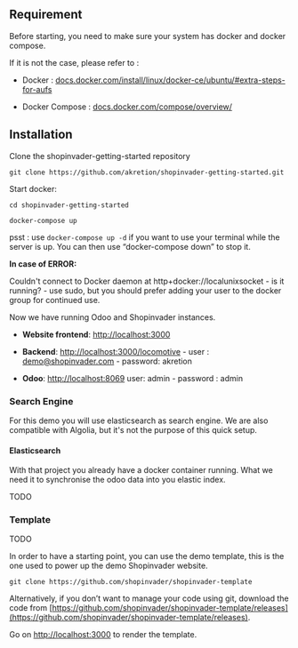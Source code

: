 ## Requirement


Before starting, you need to make sure your system has docker and docker compose.


If it is not the case, please refer to :


- Docker : [docs.docker.com/install/linux/docker-ce/ubuntu/#extra-steps-for-aufs](https://docs.docker.com/install/linux/docker-ce/ubuntu/#extra-steps-for-aufs)


- Docker Compose : [docs.docker.com/compose/overview/](https://docs.docker.com/compose/overview/)


## Installation


Clone the shopinvader-getting-started repository


```
git clone https://github.com/akretion/shopinvader-getting-started.git
```


Start docker:


```
cd shopinvader-getting-started
```


```
docker-compose up
```

psst : use `docker-compose up -d` if you want to use your terminal while the server is up. You can then use “docker-compose down” to stop it.


**In case of ERROR:**


Couldn't connect to Docker daemon at http+docker://localunixsocket - is it running?  - use sudo, but you should prefer adding your user to the docker group for continued use.


Now we have running Odoo and Shopinvader instances.


- **Website frontend**: [http://localhost:3000](http://localhost:3000)

- **Backend**: [http://localhost:3000/locomotive](http://localhost:3000/locomotive)
		- user : demo@shopinvader.com
		- password: akretion

- **Odoo**: [http://localhost:8069](http://localhost:8069) user: admin - password : admin


### Search Engine

For this demo you will use elasticsearch as search engine.
We are also compatible with Algolia, but it's not the purpose of this quick setup.

#### Elasticsearch

With that project you already have a docker container running.
What we need it to synchronise the odoo data into you elastic index.


TODO


### Template

TODO

In order to have a starting point, you can use the demo template, this is the one used to power up the demo Shopinvader website.


```
git clone https://github.com/shopinvader/shopinvader-template
```


Alternatively, if you don’t want to manage your code using git, download the code from [https://github.com/shopinvader/shopinvader-template/releases](https://github.com/shopinvader/shopinvader-template/releases).

Go on [http://localhost:3000](http://localhost:3000) to render the template.

